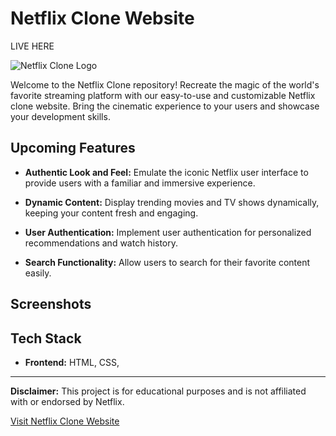 # Netflix Clone Website

LIVE HERE [](https://stackprajwal-netflix-clone.netlify.app/)

![Netflix Clone Logo](https://www.edigitalagency.com.au/wp-content/uploads/Netflix-logo-red-black-png.png)

Welcome to the Netflix Clone repository! Recreate the magic of the world's favorite streaming platform with our easy-to-use and customizable Netflix clone website. Bring the cinematic experience to your users and showcase your development skills.

## Upcoming  Features

- **Authentic Look and Feel:** Emulate the iconic Netflix user interface to provide users with a familiar and immersive experience.

- **Dynamic Content:** Display trending movies and TV shows dynamically, keeping your content fresh and engaging.

- **User Authentication:** Implement user authentication for personalized recommendations and watch history.

- **Search Functionality:** Allow users to search for their favorite content easily.

## Screenshots



## Tech Stack

- **Frontend:**  HTML, CSS, 


---

**Disclaimer:** This project is for educational purposes and is not affiliated with or endorsed by Netflix.

[Visit Netflix Clone Website](https://yourwebsite.com)
